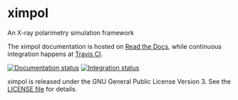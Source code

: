 # ximpol

An X-ray polarimetry simulation framework

The ximpol documentation is hosted on [Read the Docs](http://ximpol.readthedocs.org/en/latest/), while continuous integration happens at [Travis CI](https://travis-ci.org/lucabaldini/ximpol).

[![Documentation status](https://readthedocs.org/projects/ximpol/badge/?version=latest)](https://readthedocs.org/projects/ximpol/?badge=latest)
[![Integration status](https://api.travis-ci.org/lucabaldini/ximpol.svg)](https://travis-ci.org/lucabaldini/ximpol)


ximpol is released under the GNU General Public License Version 3. See the
[LICENSE file](https://github.com/lucabaldini/ximpol/blob/master/LICENSE)
for details.